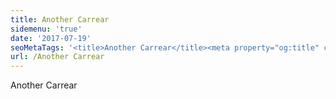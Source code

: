 ```yaml
---
title: Another Carrear
sidemenu: 'true'
date: '2017-07-19'
seoMetaTags: '<title>Another Carrear</title><meta property="og:title" content="Another Carrear" /><meta name="twitter:title" content="Another Carrear" /><meta name="description" content="Another Carrear" /><meta property="og:description" content="Another Carrear" /><meta name="twitter:description" content="Another Carrear" /><meta name="robots" content="noindex" /><meta name="twitter:card" content="summary" /><meta property="article:modified_time" content="2017-07-20T09:44:22Z" /><meta property="og:locale" content="en_EN" /><meta property="og:type" content="article" /><meta property="og:image" content="https://www.datocms-assets.com/2614/1500543857-mini.jpg?" /><meta name="twitter:image" content="https://www.datocms-assets.com/2614/1500543857-mini.jpg?" />'
url: /Another Carrear
---
```


Another Carrear